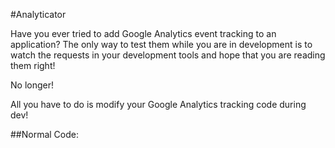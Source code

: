 #Analyticator

Have you ever tried to add Google Analytics event tracking to an application?  The only way to test them while you are in development is to watch the requests in your development tools and hope that you are reading them right!

No longer!

All you have to do is modify your Google Analytics tracking code during dev!

##Normal Code:

  <script type="text/javascript">

  var _gaq = _gaq || [];
  _gaq.push(['_setAccount', 'UA-XXXXX-Y']);
  _gaq.push(['_trackPageview']);

  (function() {
    var ga = document.createElement('script'); ga.type = 'text/javascript'; ga.async = true;
    **ga.src = ('https:' == document.location.protocol ? 'https://ssl' : 'http://www') + '.google-analytics.com/ga.js';**
    var s = document.getElementsByTagName('script')[0]; s.parentNode.insertBefore(ga, s);
  })();

##Modified Code

  <script type="text/javascript">

  var _gaq = _gaq || [];
  _gaq.push(['_setAccount', 'UA-XXXXX-Y']);
  _gaq.push(['_trackPageview']);

  (function() {
    var ga = document.createElement('script'); ga.type = 'text/javascript'; ga.async = true;
    **ga.src = 'http://localhost:8080/ga.js';**
    var s = document.getElementsByTagName('script')[0]; s.parentNode.insertBefore(ga, s);
  })();
